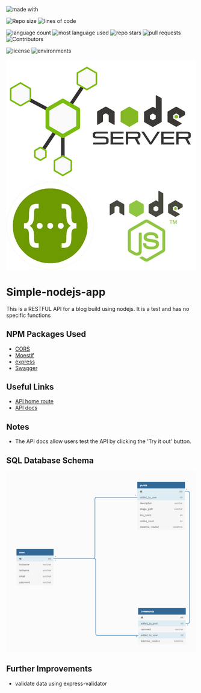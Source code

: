 ![made with](https://img.shields.io/badge/made%20with-NodeJS-success?style=for-the-badge)

![Repo size](https://img.shields.io/github/repo-size/Dewalade1/simple-backend-app?style=for-the-badge)
![lines of code](https://img.shields.io/tokei/lines/github/Dewalade1/simple-backend-app?style=for-the-badge)

![language count](https://img.shields.io/github/languages/count/Dewalade1/simple-backend-app?style=for-the-badge)
![most language used](https://img.shields.io/github/languages/top/Dewalade1/simple-backend-app?style=for-the-badge)
![repo stars](https://img.shields.io/github/stars/Dewalade1/simple-backend-app?style=for-the-badge)
![pull requests](https://img.shields.io/github/issues-pr/Dewalade1/simple-backend-app?style=for-the-badge)
![Contributors](https://img.shields.io/github/contributors/Dewalade1/simple-backend-app?style=for-the-badge)

![license](https://img.shields.io/github/license/Dewalade1/simple-backend-app?style=for-the-badge)
![environments](https://img.shields.io/badge/environments%20-1-yellowgreen?style=for-the-badge)

![nodeserver-logo](./public/nodeserver-logo.png)
![swaggerfornodejs](./public/swaggerfornodejs.jpg)

# Simple-nodejs-app

This is a RESTFUL API for a blog build using nodejs. It is a test and has no specific functions

## NPM Packages Used

* [CORS](https://expressjs.com/en/resources/middleware/cors.html)
* [Moestif](https://www.moesif.com/docs/)
* [express](https://expressjs.com/)
* [Swagger](https://swagger.io/tools/swagger-ui/)

## Useful Links

* [API home route](https://simple-node-backend-app.herokuapp.com/)
* [API docs](https://simple-node-backend-app.herokuapp.com/api-docs/)

## Notes

* The API docs allow users test the API by clicking the 'Try it out' button.

## SQL Database Schema

![db schema](./public/app-sql-schema.png)

## Further Improvements

* validate data using express-validator